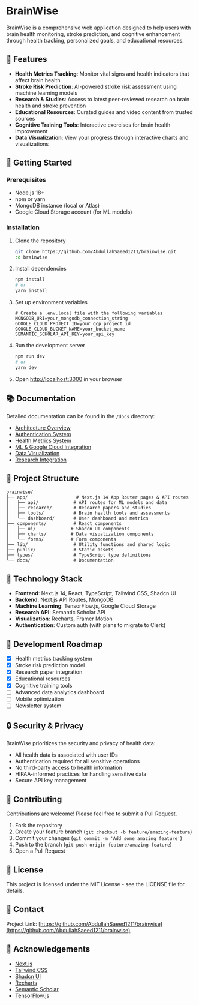 # BrainWise

BrainWise is a comprehensive web application designed to help users with brain health monitoring, stroke prediction, and cognitive enhancement through health tracking, personalized goals, and educational resources.

## 🧠 Features

- **Health Metrics Tracking**: Monitor vital signs and health indicators that affect brain health
- **Stroke Risk Prediction**: AI-powered stroke risk assessment using machine learning models
- **Research & Studies**: Access to latest peer-reviewed research on brain health and stroke prevention
- **Educational Resources**: Curated guides and video content from trusted sources
- **Cognitive Training Tools**: Interactive exercises for brain health improvement
- **Data Visualization**: View your progress through interactive charts and visualizations

## 🚀 Getting Started

### Prerequisites

- Node.js 18+ 
- npm or yarn
- MongoDB instance (local or Atlas)
- Google Cloud Storage account (for ML models)

### Installation

1. Clone the repository
   ```bash
   git clone https://github.com/AbdullahSaeed1211/brainwise.git
   cd brainwise
   ```

2. Install dependencies
   ```bash
   npm install
   # or
   yarn install
   ```

3. Set up environment variables
   ```
   # Create a .env.local file with the following variables
   MONGODB_URI=your_mongodb_connection_string
   GOOGLE_CLOUD_PROJECT_ID=your_gcp_project_id
   GOOGLE_CLOUD_BUCKET_NAME=your_bucket_name
   SEMANTIC_SCHOLAR_API_KEY=your_api_key
   ```

4. Run the development server
   ```bash
   npm run dev
   # or
   yarn dev
   ```

5. Open [http://localhost:3000](http://localhost:3000) in your browser

## 📚 Documentation

Detailed documentation can be found in the `/docs` directory:

- [Architecture Overview](docs/architecture-overview.md)
- [Authentication System](docs/authentication-system.md)
- [Health Metrics System](docs/health-metrics-system.md)
- [ML & Google Cloud Integration](docs/ml-google-cloud-integration.md)
- [Data Visualization](docs/data-visualization.md)
- [Research Integration](docs/research-integration.md)

## 🧩 Project Structure

```
brainwise/
├── app/                  # Next.js 14 App Router pages & API routes
│   ├── api/             # API routes for ML models and data
│   ├── research/        # Research papers and studies
│   ├── tools/           # Brain health tools and assessments
│   └── dashboard/       # User dashboard and metrics
├── components/          # React components
│   ├── ui/             # Shadcn UI components
│   ├── charts/         # Data visualization components
│   └── forms/          # Form components
├── lib/                 # Utility functions and shared logic
├── public/              # Static assets
├── types/               # TypeScript type definitions
└── docs/                # Documentation
```

## 🔧 Technology Stack

- **Frontend**: Next.js 14, React, TypeScript, Tailwind CSS, Shadcn UI
- **Backend**: Next.js API Routes, MongoDB
- **Machine Learning**: TensorFlow.js, Google Cloud Storage
- **Research API**: Semantic Scholar API
- **Visualization**: Recharts, Framer Motion
- **Authentication**: Custom auth (with plans to migrate to Clerk)

## 🌱 Development Roadmap

- [x] Health metrics tracking system
- [x] Stroke risk prediction model
- [x] Research paper integration
- [x] Educational resources
- [x] Cognitive training tools
- [ ] Advanced data analytics dashboard
- [ ] Mobile optimization
- [ ] Newsletter system

## 🔒 Security & Privacy

BrainWise prioritizes the security and privacy of health data:

- All health data is associated with user IDs
- Authentication required for all sensitive operations
- No third-party access to health information
- HIPAA-informed practices for handling sensitive data
- Secure API key management

## 🤝 Contributing

Contributions are welcome! Please feel free to submit a Pull Request.

1. Fork the repository
2. Create your feature branch (`git checkout -b feature/amazing-feature`)
3. Commit your changes (`git commit -m 'Add some amazing feature'`)
4. Push to the branch (`git push origin feature/amazing-feature`)
5. Open a Pull Request

## 📄 License

This project is licensed under the MIT License - see the LICENSE file for details.

## 📱 Contact

Project Link: [https://github.com/AbdullahSaeed1211/brainwise](https://github.com/AbdullahSaeed1211/brainwise)

## 🙏 Acknowledgements

- [Next.js](https://nextjs.org/)
- [Tailwind CSS](https://tailwindcss.com/)
- [Shadcn UI](https://ui.shadcn.com/)
- [Recharts](https://recharts.org/)
- [Semantic Scholar](https://www.semanticscholar.org/)
- [TensorFlow.js](https://www.tensorflow.org/js)